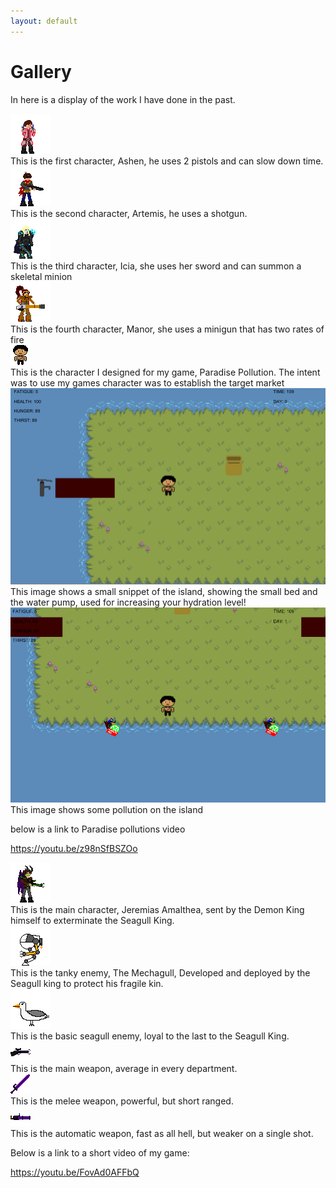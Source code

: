 ```yaml
---
layout: default
---
```


# Gallery

In here is a display of the work I have done in the past.

<div class="gallery">
  <a target="_blank" href="assets/gallery/1.png">
    <img src="assets/gallery/1_thumb.png" alt="example 1">
  </a>
  <div class="desc">This is the first character, Ashen, he uses 2 pistols and can slow down time.</div>
</div>

<div class="gallery">
  <a target="_blank" href="assets/gallery/2.png">
    <img src="assets/gallery/2_thumb.png" alt="example 1">
  </a>
  <div class="desc">This is the second character, Artemis, he uses a shotgun.</div>
</div>

<div class="gallery">
  <a target="_blank" href="assets/gallery/3.png">
    <img src="assets/gallery/3_thumb.png" alt="example 1">
  </a>
  <div class="desc">This is the third character, Icia, she uses her sword and can summon a skeletal minion</div>
</div>

<div class="gallery">
  <a target="_blank" href="assets/gallery/4.png">
    <img src="assets/gallery/4_thumb.png" alt="example 1">
  </a>
  <div class="desc">This is the fourth character, Manor, she uses a minigun that has two rates of fire</div>
</div>

<div class="gallery">
  <a target="_blank" href="assets/gallery/New Piskel-1.png.png">
    <img src="assets/gallery/New Piskel-1.png.png" alt="example 1">
  </a>
  <div class="desc">This is the character I designed for my game, Paradise Pollution. The intent was to use my games character was to establish the target market</div>
</div>

<div class="gallery">
  <a target="_blank" href="assets/gallery/GamePhoto1.PNG">
    <img src="assets/gallery/GamePhoto1.PNG" alt="example 1">
  </a>
  <div class="desc">This image shows a small snippet of the island, showing the small bed and the water pump, used for increasing your hydration level!</div>
</div>

<div class="gallery">
  <a target="_blank" href="assets/gallery/GamePhoto2.PNG">
    <img src="assets/gallery/GamePhoto2.PNG" alt="example 1">
  </a>
  <div class="desc">This image shows some pollution on the island</div>
</div>

below is a link to Paradise pollutions video

https://youtu.be/z98nSfBSZOo

<div class="gallery">
  <a target="_blank" href="assets/gallery/Character_ Jeremias Amalthea-1.png.png">
    <img src="assets/gallery/Character_ Jeremias Amalthea-1.png.png" alt="example 1">
  </a>
  <div class="desc">This is the main character, Jeremias Amalthea, sent by the Demon King himself to exterminate the Seagull King.</div>
</div>

<div class="gallery">
  <a target="_blank" href="assets/gallery/Mechagull-1.png.png">
    <img src="assets/gallery/Mechagull-1.png.png" alt="example 1">
  </a>
  <div class="desc">This is the tanky enemy, The Mechagull, Developed and deployed by the Seagull king to protect his fragile kin.</div>
</div>

<div class="gallery">
  <a target="_blank" href="assets/gallery/SeagullBase.png">
    <img src="assets/gallery/SeagullBase.png" alt="example 1">
  </a>
  <div class="desc">This is the basic seagull enemy, loyal to the last to the Seagull King.</div>
</div>

<div class="gallery">
  <a target="_blank" href="assets/gallery/Rifle-1.png.png">
    <img src="assets/gallery/Rifle-1.png.png" alt="example 1">
  </a>
  <div class="desc">This is the main weapon, average in every department.</div>
</div>

<div class="gallery">
  <a target="_blank" href="assets/gallery/DemonSaber-1.png.png">
    <img src="assets/gallery/DemonSaber-1.png.png" alt="example 1">
  </a>
  <div class="desc">This is the melee weapon, powerful, but short ranged.</div>
</div>

<div class="gallery">
  <a target="_blank" href="assets/gallery/Autogun-1.png.png">
    <img src="assets/gallery/Autogun-1.png.png" alt="example 1">
  </a>
  <div class="desc">This is the automatic weapon, fast as all hell, but weaker on a single shot.</div>
</div>

Below is a link to a short video of my game:

https://youtu.be/FovAd0AFFbQ

